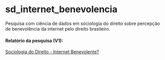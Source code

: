 # sd_internet_benevolencia
Pesquisa com ciência de dados em sociologia do direito sobre percepção de benevolência da internet pelo direito brasileiro.

#### Relatório da pesquisa (V1):

[Sociologia do Direito - Internet Benevolente?](SociologiaDireito-LucasBorgesVieira-TemaInternet.pdf)
